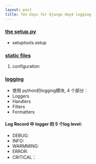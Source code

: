 ```yaml
---
layout: post
title: Ten Days for Django day4 logging
---
```


### [the setup.py](https://github.com/django/django/blob/master/setup.py)
- setuptools.setup

### [static files](https://docs.djangoproject.com/en/1.9/howto/static-files/)
1. configuration 

### [logging](https://docs.djangoproject.com/en/1.9/topics/logging/)
- 使用 python的logging模块, 4 个部分：
- Loggers
- Handlers
- Filters
- Formatters

#### Log Record 中 logger 的 5 个log level:
- DEBUG: 
- INFO:
- WARMMING:
- ERROR:
- CRITICAL：
